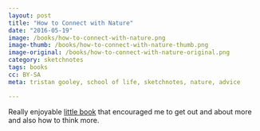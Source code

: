 ```yaml
---
layout: post
title: "How to Connect with Nature"
date: "2016-05-19"
image: /books/how-to-connect-with-nature.png
image-thumb: /books/how-to-connect-with-nature-thumb.png
image-original: /books/how-to-connect-with-nature-original.png
category: sketchnotes
tags: books
cc: BY-SA
meta: tristan gooley, school of life, sketchnotes, nature, advice

---
```


Really enjoyable [little book][amazon] that encouraged me to get out and about more and also how to think more.

[amazon]:https://www.amazon.co.uk/How-Connect-Nature-School-Life/dp/0230768075/ref=as_li_ss_tl?s=books&ie=UTF8&qid=1470264430&sr=1-1&keywords=How+to+connect+with+nature&linkCode=sl1&tag=mearso-21&linkId=90394c3dff5e150fbed0cc76ad620d51
